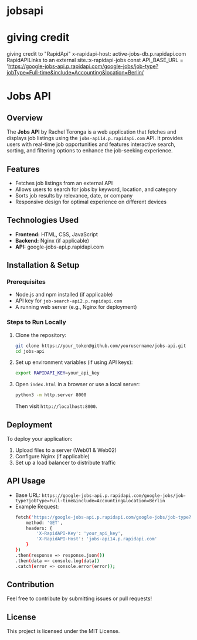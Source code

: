 # jobsapi
# giving credit
giving credit to "RapidApi"
x-rapidapi-host: active-jobs-db.p.rapidapi.com
RapidAPILinks to an external site.:x-rapidapi-jobs
const API_BASE_URL = 'https://google-jobs-api.p.rapidapi.com/google-jobs/job-type?jobType=Full-time&include=Accounting&location=Berlin/

# Jobs API

## Overview
The **Jobs API** by Rachel Toronga is a web application that fetches and displays job listings using the `jobs-api14.p.rapidapi.com` API. It provides users with real-time job opportunities and features interactive search, sorting, and filtering options to enhance the job-seeking experience.

## Features
- Fetches job listings from an external API
- Allows users to search for jobs by keyword, location, and category
- Sorts job results by relevance, date, or company
- Responsive design for optimal experience on different devices

## Technologies Used
- **Frontend:** HTML, CSS, JavaScript
- **Backend:** Nginx (if applicable)
- **API:** google-jobs-api.p.rapidapi.com

## Installation & Setup
### Prerequisites
- Node.js and npm installed (if applicable)
- API key for `job-search-api2.p.rapidapi.com`
- A running web server (e.g., Nginx for deployment)

### Steps to Run Locally
1. Clone the repository:
   ```sh
   git clone https://your_token@github.com/yourusername/jobs-api.git
   cd jobs-api
   ```
2. Set up environment variables (if using API keys):
   ```sh
   export RAPIDAPI_KEY=your_api_key
   ```
3. Open `index.html` in a browser or use a local server:
   ```sh
   python3 -m http.server 8000
   ```
   Then visit `http://localhost:8000`.

## Deployment
To deploy your application:
1. Upload files to a server (Web01 & Web02)
2. Configure Nginx (if applicable)
3. Set up a load balancer to distribute traffic

## API Usage
- Base URL: `https://google-jobs-api.p.rapidapi.com/google-jobs/job-type?jobType=Full-time&include=Accounting&location=Berlin`
- Example Request:
  ```sh
  fetch('https://google-jobs-api.p.rapidapi.com/google-jobs/job-type?jobType=Full-time&include=Accounting&location=Berlin', {
      method: 'GET',
      headers: {
          'X-RapidAPI-Key': 'your_api_key',
          'X-RapidAPI-Host': 'jobs-api14.p.rapidapi.com'
      }
  })
  .then(response => response.json())
  .then(data => console.log(data))
  .catch(error => console.error(error));
  ```

## Contribution
Feel free to contribute by submitting issues or pull requests!

## License
This project is licensed under the MIT License.

